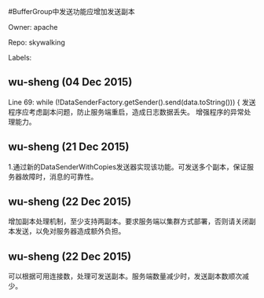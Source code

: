 #BufferGroup中发送功能应增加发送副本

Owner: apache

Repo: skywalking

Labels: 

## wu-sheng (04 Dec 2015)

Line 69: while (!DataSenderFactory.getSender().send(data.toString())) {
发送程序应考虑副本问题，防止服务端重启，造成日志数据丢失。
增强程序的异常处理能力。


## wu-sheng (21 Dec 2015)

1.通过新的DataSenderWithCopies发送器实现该功能。可发送多个副本，保证服务器故障时，消息的可靠性。


## wu-sheng (22 Dec 2015)

增加副本处理机制，至少支持两副本。要求服务端以集群方式部署，否则请关闭副本发送，以免对服务器造成额外负担。


## wu-sheng (22 Dec 2015)

可以根据可用连接数，处理可发送副本。服务端数量减少时，发送副本数顺次减少。


